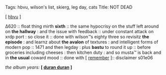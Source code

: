 Tags: hbvu, wilson's list, skierg, leg day, cats
Title: NOT DEAD
  
[ [hbvu](https://maps.app.goo.gl/Wm3pzuLoS5Y7HR7S8) ]

Δ620 :: float thing mirth **sixth** :: the same hypocrisy on the stuff left around on **the hallway** : and the issue with feedback :: under constant attack on xrdp port : so close it :: done with wilson™s eighty three so revisitz **the episode** : and learnz  about **the avalon** of textures : and intelligent forms of modern pop :: 1471 and then legday : plus **bastu** to round it up :: before groceries including cheeses : then kitchen duty : and so musta™ is back and in **the usual** coward mood :: done with [ [remember](https://www.goodreads.com/book/show/50623864-the-invisible-life-of-addie-larue?ac=1&from_search=true&qid=G1RChh1XiA&rank=1) ]:: disclaimer s01e06
  
_the album years:_ **[ [duran duran](https://rateyourmusic.com/release/album/duran-duran/seven-and-the-ragged-tiger/) ]**  
